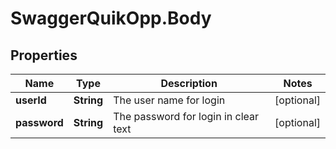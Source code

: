 # SwaggerQuikOpp.Body

## Properties
Name | Type | Description | Notes
------------ | ------------- | ------------- | -------------
**userId** | **String** | The user name for login | [optional] 
**password** | **String** | The password for login in clear text | [optional] 
